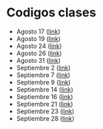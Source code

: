 # Codigos clases

* Agosto 17 ([link](./17_08_2021))
* Agosto 19 ([link](./19_08_2021))
* Agosto 24 ([link](./24_08_2021))
* Agosto 26 ([link](./26_08_2021))
* Agosto 31 ([link](./31_08_2021))
* Septiembre 2 ([link](./02_09_2021))
* Septiembre 7 ([link](./07_09_2021))
* Septiembre 9 ([link](./09_09_2021))
* Septiembre 14 ([link](./14_09_2021))
* Septiembre 16 ([link](./16_09_2021))
* Septiembre 21 ([link](./21_09_2021))
* Septiembre 23 ([link](./23_09_2021))
* Septiembre 28 ([link](./28_09_2021))